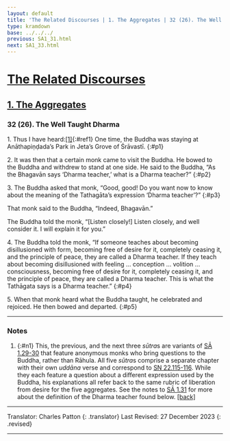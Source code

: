 ```yaml
---
layout: default
title: 'The Related Discourses | 1. The Aggregates | 32 (26). The Well Taught Dharma'
type: kramdown
base: ../../../
previous: SA1_31.html
next: SA1_33.html
---
```


# [The Related Discourses](../index.html)
## [1. The Aggregates](index.html)
### 32 (26). The Well Taught Dharma

1\. Thus I have heard:[\[1\]](#n1){:#ref1} One time, the Buddha was staying at Anāthapiṇḍada’s Park in Jeta’s Grove of Śrāvastī.
{:#p1}

2\. It was then that a certain monk came to visit the Buddha. He bowed to the Buddha and withdrew to stand at one side. He said to the Buddha, “As the Bhagavān says ‘Dharma teacher,’ what is a Dharma teacher?”
{:#p2}

3\. The Buddha asked that monk, “Good, good! Do you want now to know about the meaning of the Tathagāta’s expression ‘Dharma teacher’?”
{:#p3}

That monk said to the Buddha, “Indeed, Bhagavān.”


The Buddha told the monk, “[Listen closely!] Listen closely, and well consider it. I will explain it for you.”


4\. The Buddha told the monk, “If someone teaches about becoming disillusioned with form, becoming free of desire for it, completely ceasing it, and the principle of peace, they are called a Dharma teacher. If they teach about becoming disillusioned with feeling … conception … volition … consciousness, becoming free of desire for it, completely ceasing it, and the principle of peace, they are called a Dharma teacher. This is what the Tathāgata says is a Dharma teacher.”
{:#p4}

5\. When that monk heard what the Buddha taught, he celebrated and rejoiced. He then bowed and departed.
{:#p5}

---

### Notes

1. {:#n1} This, the previous, and the next three <em>sūtra</em>s are variants of <a href="SA1_29.html" target="_blank">SĀ 1.29-30</a> that feature anonymous monks who bring questions to the Buddha, rather than Rāhula. All five <em>sūtra</em>s comprise a separate chapter with their own <em>uddāna</em> verse and correspond to <a href="https://suttacentral.net/sn22.115" target="_blank">SN 22.115-116</a>. While they each feature a question about a different expression used by the Buddha, his explanations all refer back to the same rubric of liberation from desire for the five aggregates. See the notes to <a href="SA1_31.html#n2" target="_blank">SĀ 1.31</a> for more about the definition of the Dharma teacher found below. [\[back\]](#ref1)

---

Translator: Charles Patton
{: .translator}
Last Revised: 27 December 2023
{: .revised}

---